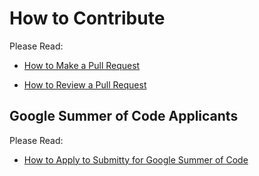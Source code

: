 # How to Contribute

Please Read:

* [How to Make a Pull Request](https://submitty.org/developer/getting_started/make_a_pull_request)

* [How to Review a Pull Request](https://submitty.org/developer/getting_started/review_a_pull_request)


## Google Summer of Code Applicants

Please Read:

* [How to Apply to Submitty for Google Summer of Code](https://submitty.org/developer/google_summer_of_code/index)
